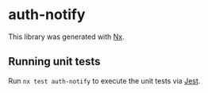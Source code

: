 # auth-notify

This library was generated with [Nx](https://nx.dev).

## Running unit tests

Run `nx test auth-notify` to execute the unit tests via [Jest](https://jestjs.io).
